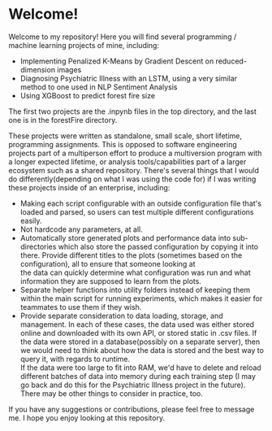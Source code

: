 # Welcome!

Welcome to my repository!  Here you will find several programming / machine learning projects of mine, including:

 - Implementing Penalized K-Means by Gradient Descent on reduced-dimension images
 - Diagnosing Psychiatric Illness with an LSTM, using a very similar method to one used in NLP Sentiment Analysis
 - Using XGBoost to predict forest fire size
 
 The first two projects are the .inpynb files in the top directory, and the last one is in the forestFire directory.
 
These projects were written as standalone, small scale, short lifetime, programming assignments.  This is opposed to software engineering 
projects part of a multiperson effort to produce a multiversion program with a longer expected lifetime, or analysis tools/capabilities 
part of a larger ecosystem such as a shared repository.  There's several things
that I would do differently(depending on what I was using the code for) if I was writing these projects inside of an enterprise, including:
 - Making each script configurable with an outside configuration file that's loaded and parsed, so users can test multiple different 
 configurations easily.
 - Not hardcode any parameters, at all.
 - Automatically store generated plots and performance data into sub-directories which also store the passed configuration by copying
 it into there.  Provide different titles to the plots (sometimes based on the configuration), all to ensure that someone looking at  
 the data can quickly determine what configuration was run and what information they are supposed to learn from the plots.
 - Separate helper functions into utility folders instead of keeping them within the main script for running experiments, which makes it 
 easier for teammates to use them if they wish.
 - Provide separate consideration to data loading, storage, and management.  In each of these cases, the data used was either stored 
 online and downloaded with its own API, or stored static in .csv files.  If the data were stored in a database(possibly on a separate server), 
 then we would need to think about how the data is stored and the best way to query it, with regards to runtime.  
 If the data were too large to fit into RAM, we'd have to delete and reload different batches of data into memory during each training 
 step (I may go back and do this for the Psychiatric Illness project in the future).  There may be other things to consider in practice, too.
 
If you have any suggestions or contributions, please feel free to message me.  I hope you enjoy looking at this repository.
